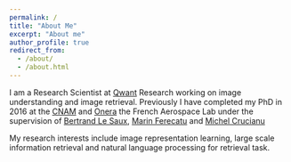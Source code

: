 ```yaml
---
permalink: /
title: "About Me"
excerpt: "About me"
author_profile: true
redirect_from:
  - /about/
  - /about.html
---
```


I am a Research Scientist at [Qwant](https://qwant.com) Research working on image understanding and image retrieval. Previously I have completed my PhD in 2016 at the [CNAM](http://cedric.cnam.fr/lab/welcome/) and [Onera](https://www.onera.fr/en) the French Aerospace Lab under the supervision of [Bertrand Le Saux](https://blesaux.github.io/), [Marin Ferecatu](http://cedric.cnam.fr/~ferecatu/pmwiki/Main/HomePage) and [Michel Crucianu](http://cedric.cnam.fr/~crucianm/)

My research interests include image representation learning, large scale information retrieval and natural language processing for retrieval task.
